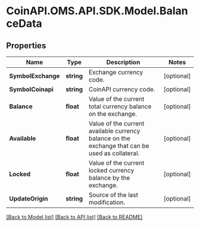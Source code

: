 # CoinAPI.OMS.API.SDK.Model.BalanceData
## Properties

Name | Type | Description | Notes
------------ | ------------- | ------------- | -------------
**SymbolExchange** | **string** | Exchange currency code. | [optional] 
**SymbolCoinapi** | **string** | CoinAPI currency code. | [optional] 
**Balance** | **float** | Value of the current total currency balance on the exchange. | [optional] 
**Available** | **float** | Value of the current available currency balance on the exchange that can be used as collateral. | [optional] 
**Locked** | **float** | Value of the current locked currency balance by the exchange. | [optional] 
**UpdateOrigin** | **string** | Source of the last modification.  | [optional] 

[[Back to Model list]](../README.md#documentation-for-models) [[Back to API list]](../README.md#documentation-for-api-endpoints) [[Back to README]](../README.md)

